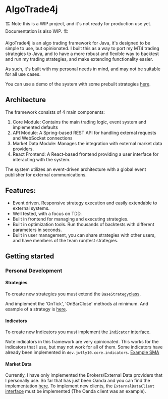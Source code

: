# AlgoTrade4j

🏗️ Note this is a WIP project, and it's not ready for production use yet. Documentation is also WIP. 🏗️

AlgoTrade4j is an algo trading framework for Java, it's designed to be simple to use, but opinionated. I built this as a way to port my MT4 trading strategies to Java, and to have a more robust and flexible way to backtest and run my trading strategies, and make extending functionality easier.

As such, it's built with my personal needs in mind, and may not be suitable for all use cases.

You can use a demo of the system with some prebuilt strategies [here]().

## Architecture

The framework consists of 4 main components:

1. Core Module: Contains the main trading logic, event system and implemented defaults
2. API Module: A Spring-based REST API for handling external requests and WebSocket connections
3. Market Data Module: Manages the integration with external market data providers.
4. React Frontend: A React-based frontend providing a user interface for interacting with the system.

The system utilizes an event-driven architecture with a global event publisher for external communications.

## Features:

- Event driven. Responsive strategy execution and easily extendable to external systems.
- Well tested, with a focus on TDD.
- Built in frontend for managing and executing strategies.
- Built in optimization tools. Run thousands of backtests with different parameters in seconds.
- Built in user management, you can share strategies with other users, and have members of the team run/test strategies.

## Getting started

### Personal Development

#### Strategies

To create new strategies you must extend the `BaseStrategy`[class](https://github.com/jwtly10/AlgoTrade4j/blob/568adcebd76611c1aaff954e20a3362eab5206ee/algotrade4j-core/src/main/java/dev/jwtly10/core/strategy/BaseStrategy.java).

And implement the 'OnTick', 'OnBarClose' methods at minimum. And example of a strategy is [here](https://github.com/jwtly10/AlgoTrade4j/blob/568adcebd76611c1aaff954e20a3362eab5206ee/algotrade4j-core/src/main/java/dev/jwtly10/core/strategy/SimpleSMAStrategy.java).

#### Indicators

To create new Indicators you must implement the `Indicator` [interface](https://github.com/jwtly10/AlgoTrade4j/blob/568adcebd76611c1aaff954e20a3362eab5206ee/algotrade4j-core/src/main/java/dev/jwtly10/core/indicators/Indicator.java).

Note indicators in this framework are very opinionated. This works for the indicators that I use, but may not work for all of them. Some indicators have already been implemented in `dev.jwtly10.core.indicators`.
[Example SMA](https://github.com/jwtly10/AlgoTrade4j/blob/568adcebd76611c1aaff954e20a3362eab5206ee/algotrade4j-core/src/main/java/dev/jwtly10/core/indicators/SMA.java)

#### Market Data

Currently, I have only implemented the Brokers/External Data providers that I personally use. So far that has just been Oanda and you can find the implementation [here](). To implement new clients, the `ExternalDataClient` [interface]() must be implemented (The Oanda client was an example).